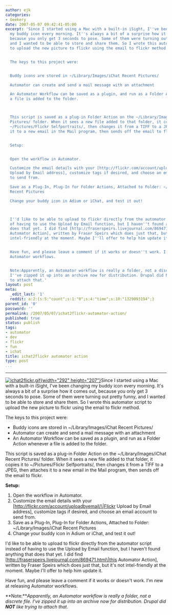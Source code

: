 ```yaml
---
author: ejk
categories:
- Geekery
date: 2007-05-07 09:42:41-05:00
excerpt: 'Since I started using a Mac with a built-in iSight, I''ve been changing
  my buddy icon every morning. It''s always a bit of a surprise how it comes out,
  because you only get 3 seconds to pose. Some of them were turning out pretty funny,
  and I wanted to be able to store and share them. So I wrote this automator script
  to upload the new picture to flickr using the email to flickr method.


  The keys to this project were:


  Buddy icons are stored in ~/Library/Images/iChat Recent Pictures/

  Automator can create and send a mail message with an attachment

  An Automator Workflow can be saved as a plugin, and run as a Folder Action whenever
  a file is added to the folder.



  This script is saved as a plug-in Folder Action on the ~/Library/Images/iChat Recent
  Pictures/ folder. When it sees a new file added to that folder, it copies it to
  ~/Pictures/Flickr Selfportraits/, then changes it from a TIFF to a JPEG, then attaches
  it to a new email in the Mail program, then sends off the email to flickr.


  Setup:


  Open the workflow in Automator.

  Customize the email details with your [http://flickr.com/account/uploadbyemail/|Flickr
  Upload by Email address], customize tags if desired, and choose an email account
  to send from.

  Save as a Plug-In, Plug-In for Folder Actions, Attached to Folder: ~/Library/Images/iChat
  Recent Pictures

  Change your buddy icon in Adium or iChat, and test it out!



  I''d like to be able to upload to flickr directly from the automator script instead
  of having to use the Upload by Email function, but I haven''t found anything that
  does that yet. I did find [http://fraserspeirs.livejournal.com/869471.html|this
  Automator Action], written by Fraser Speirs which does just that, but it''s not
  intel-friendly at the moment. Maybe I''ll offer to help him update it.


  Have fun, and please leave a comment if it works or doesn''t work. I''m new at releasing
  Automator workflows.


  Note:Apparently, an Automator workflow is really a folder, not a discrete file.
  I''ve zipped it up into an archive now for distribution. Drupal did NOT like trying
  to attach that.'
layout: post
meta:
  _edit_last: '1'
  reddit: a:2:{s:5:"count";s:1:"0";s:4:"time";s:10:"1329093194";}
parent_id: '0'
password: ''
permalink: /2007/05/07/ichat2flickr-automator-action/
published: true
status: publish
tags:
- automator
- dev
- flickr
- fun
- ichat
title: ichat2flickr automator action
type: post
...
```

---

[![ichat2flickr.gif](%7B%7B%20site.baseurl%20%7D%7D/assets/2007/05/488177375_615ea11dab_o.gif){width="292" height="207"}](http://www.flickr.com/photos/ejk/488177375/ "Photo Sharing")Since I started using a Mac with a built-in iSight, I've been changing my buddy icon every morning. It's always a bit of a surprise how it comes out, because you only get 3 seconds to pose. Some of them were turning out pretty funny, and I wanted to be able to store and share them. So I wrote this automator script to upload the new picture to flickr using the email to flickr method.

The keys to this project were:

-   Buddy icons are stored in \~/Library/Images/iChat Recent Pictures/
-   Automator can create and send a mail message with an attachment
-   An Automator Workflow can be saved as a plugin, and run as a Folder Action whenever a file is added to the folder.

This script is saved as a plug-in Folder Action on the \~/Library/Images/iChat Recent Pictures/ folder. When it sees a new file added to that folder, it copies it to \~/Pictures/Flickr Selfportraits/, then changes it from a TIFF to a JPEG, then attaches it to a new email in the Mail program, then sends off the email to flickr.

**Setup:**

1.  Open the workflow in Automator.
2.  Customize the email details with your \[http://flickr.com/account/uploadbyemail/\|Flickr Upload by Email address\], customize tags if desired, and choose an email account to send from.
3.  Save as a Plug-In, Plug-In for Folder Actions, Attached to Folder: \~/Library/Images/iChat Recent Pictures
4.  Change your buddy icon in Adium or iChat, and test it out!

I'd like to be able to upload to flickr directly from the automator script instead of having to use the Upload by Email function, but I haven't found anything that does that yet. I did find \[http://fraserspeirs.livejournal.com/869471.html\|this Automator Action\], written by Fraser Speirs which does just that, but it's not intel-friendly at the moment. Maybe I'll offer to help him update it.

Have fun, and please leave a comment if it works or doesn't work. I'm new at releasing Automator workflows.

**Note:***Apparently, an Automator workflow is really a folder, not a discrete file. I've zipped it up into an archive now for distribution. Drupal did **NOT** like trying to attach that.*
